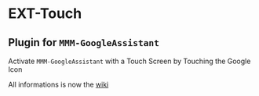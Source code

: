 # EXT-Touch

## Plugin for `MMM-GoogleAssistant`

Activate `MMM-GoogleAssistant` with a Touch Screen by Touching the Google Icon

All informations is now the [wiki](http://wiki.bugsounet.fr/en/EXT-Touch)
